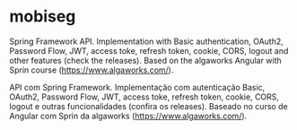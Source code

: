 # mobiseg
Spring Framework API. Implementation with Basic authentication, OAuth2, Password Flow, JWT, access toke, refresh token, cookie, CORS, logout and other features (check the releases). Based on the algaworks Angular with Sprin course (https://www.algaworks.com/).

API com Spring Framework. Implementação com autenticação Basic, OAuth2, Password Flow, JWT, access toke, refresh token, cookie, CORS, logout e outras funcionalidades (confira os releases). Baseado no curso de Angular com Sprin da algaworks (https://www.algaworks.com/).
